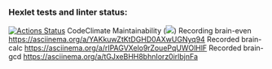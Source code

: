 ### Hexlet tests and linter status:
[![Actions Status](https://github.com/Noxsero26/python-project-lvl1/workflows/hexlet-check/badge.svg)](https://github.com/Noxsero26/python-project-lvl1/actions)
CodeClimate Maintainability (<a href="https://codeclimate.com/github/Noxsero26/python-project-lvl1/maintainability"><img src="https://api.codeclimate.com/v1/badges/d96b10f2386aa33efd54/maintainability" /></a>)
Recording brain-even https://asciinema.org/a/YAKkuwZtKtDGHD0AXwUGNyq94
Recorded brain-calc https://asciinema.org/a/rIPAGVXelo9rZouePqUWOlHlF
Recorded brain-gcd https://asciinema.org/a/tGJxeBHH8bhnIorz0irlbjnFa
